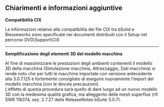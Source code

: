 **Chiarimenti e informazioni aggiuntive**
---------------------------------------------------------
**Compatibilità CIX**

Le informazioni relative alla compatibilità dei file CIX tra bSolid e Biesseworks sono specificate nei documenti distribuiti con il Setup nel percorso DVD\Support\CIX

***

**Semplificazione degli elementi 3D del modello macchina**

Al fine di massimizzare le prestazioni degli ambienti contenenti il modello 3D della macchina (Simulazione macchina, Attrezzaggio, Dati macchina) si rende noto che per tutti le macchine importate con versione antecedente alla 3.0.7.125 è fortemente consigliato di eseguire nuovamente l’import del modello macchina (con le dovute precauzioni).<br>
L’effetto di questa procedura sarà quello di dare luogo ad un nuovo modello 3D con la medesima qualità grafica, ma alleggerito delle mesh superflue (rif. SWR 118374, sez. 2.7.27 delle ReleaseNotes bSuite 3.0.7).
